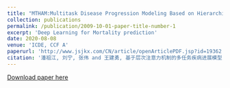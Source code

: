 ```yaml
---
title: "MTHAM:Multitask Disease Progression Modeling Based on Hierarchical Attention Mechanism"
collection: publications
permalink: /publication/2009-10-01-paper-title-number-1
excerpt: 'Deep Learning for Mortality prediction'
date: 2020-08-08
venue: 'ICDE, CCF A'
paperurl: 'http://www.jsjkx.com/CN/article/openArticlePDF.jsp?id=19362'
citation: '潘祖江, 刘宁, 张伟 and 王建勇, 基于层次注意力机制的多任务疾病进展模型. 计算机科学, 47(9), pp.185-189.'
---
```




[Download paper here](http://www.jsjkx.com/CN/article/openArticlePDF.jsp?id=19362)

